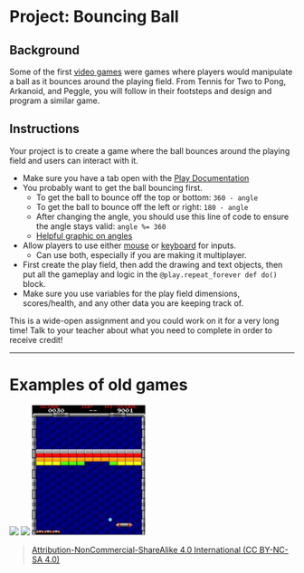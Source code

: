 # Project: Bouncing Ball
## Background
Some of the first [video games](https://en.wikipedia.org/wiki/Early_history_of_video_games) were games where players would manipulate a ball as it bounces around the playing field. From Tennis for Two to Pong, Arkanoid, and Peggle, you will follow in their footsteps and design and program a similar game.

## Instructions

Your project is to create a game where the ball bounces around the playing field and users can interact with it.

- Make sure you have a tab open with the  [Play Documentation](https://github.com/replit/play)
- You probably want to get the ball bouncing first.
    - To get the ball to bounce off the top or bottom: `360 - angle`
    - To get the ball to bounce off the left or right: `180 - angle` 
    - After changing the angle, you should use this line of code to ensure the angle stays valid: `angle %= 360`
    - [Helpful graphic on angles](https://en.wikipedia.org/wiki/Unit_circle#/media/File:Unit_circle_angles_color.svg)
- Allow players to use either [mouse](https://github.com/replit/play#mouse-commands) or [keyboard](https://github.com/replit/play#keyboard-commands) for inputs.
    - Can use both, especially if you are making it multiplayer.
- First create the play field, then add the drawing and text objects, then put all the gameplay and logic in the `@play.repeat_forever def do()` block.
- Make sure you use variables for the play field dimensions, scores/health, and any other data you are keeping track of.


This is a wide-open assignment and you could work on it for a very long time!  Talk to your teacher about what you need to complete in order to receive credit!

---

# Examples of old games
<img src="https://cpb-eu-w2.wpmucdn.com/media.confetti.ac.uk/dist/7/112/files/2020/11/pong.gif" width="200">
<img src="https://thumbs.gfycat.com/LeafyFocusedJumpingbean-max-1mb.gif" width="200">
<img src="https://raw.githubusercontent.com/YeOldeDM/godot-breakout-example/master/break1.gif" width="200">

> [Attribution-NonCommercial-ShareAlike 4.0 International (CC BY-NC-SA 4.0)](https://creativecommons.org/licenses/by-nc-sa/4.0/)